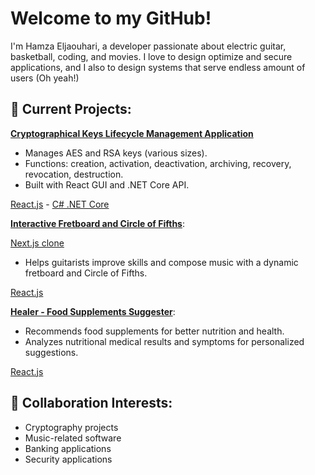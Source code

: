 # Welcome to my GitHub!

I'm Hamza Eljaouhari, a developer passionate about electric guitar, basketball, coding, and movies.
I love to design optimize and secure applications, and I also to design systems that serve endless amount of users (Oh yeah!)

## 🔭 Current Projects:

**[Cryptographical Keys Lifecycle Management Application](https://klms-net-core-71c8398607be.herokuapp.com/index.html)**
- Manages AES and RSA keys (various sizes).
- Functions: creation, activation, deactivation, archiving, recovery, revocation, destruction.
- Built with React GUI and .NET Core API.

[React.js](https://github.com/hamza-eljaouhari/kms-react-gui) - 
[C# .NET Core](https://github.com/hamza-eljaouhari/klms-net-core)

**[Interactive Fretboard and Circle of Fifths](https://hamza-eljaouhari.github.io/fretboard/)**:

[Next.js clone](https://hamza-eljaouhari.github.io/fretboard/)

- Helps guitarists improve skills and compose music with a dynamic fretboard and Circle of Fifths.

[React.js](https://github.com/hamza-eljaouhari/fretboard)

**[Healer - Food Supplements Suggester](https://hamza-eljaouhari.github.io/healer)**:
- Recommends food supplements for better nutrition and health.
- Analyzes nutritional medical results and symptoms for personalized suggestions.

[React.js](https://github.com/hamza-eljaouhari/healer)

## 👯 Collaboration Interests:

- Cryptography projects
- Music-related software
- Banking applications
- Security applications
